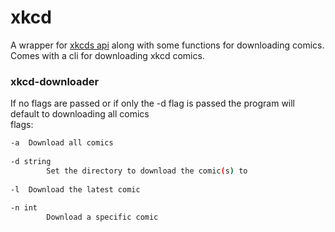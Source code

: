 # xkcd
A wrapper for [xkcds api](https://xkcd.com/json.html) along with some functions for downloading comics.  
Comes with a cli for downloading xkcd comics.

### xkcd-downloader
If no flags are passed or if only the -d flag is passed the program will default to downloading all comics  
flags:
```bash
-a	Download all comics
  
-d string
    	Set the directory to download the comic(s) to
    	
-l	Download the latest comic
  
-n int
    	Download a specific comic
```
